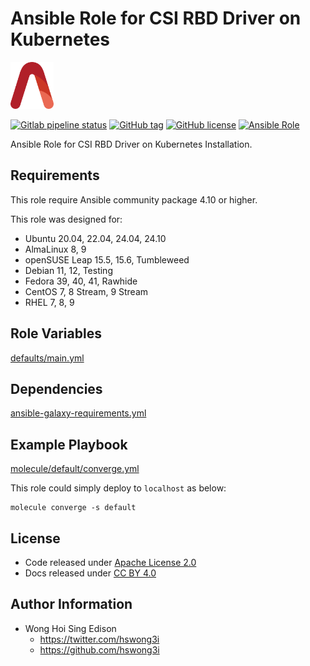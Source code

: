 # Ansible Role for CSI RBD Driver on Kubernetes

<a href="https://alvistack.com" title="AlviStack" target="_blank"><img src="/alvistack.svg" height="75" alt="AlviStack"></a>

[![Gitlab pipeline status](https://img.shields.io/gitlab/pipeline/alvistack/ansible-role-kube_csi_rbd/master)](https://gitlab.com/alvistack/ansible-role-kube_csi_rbd/-/pipelines)
[![GitHub tag](https://img.shields.io/github/tag/alvistack/ansible-role-kube_csi_rbd.svg)](https://github.com/alvistack/ansible-role-kube_csi_rbd/tags)
[![GitHub license](https://img.shields.io/github/license/alvistack/ansible-role-kube_csi_rbd.svg)](https://github.com/alvistack/ansible-role-kube_csi_rbd/blob/master/LICENSE)
[![Ansible Role](https://img.shields.io/badge/galaxy-alvistack.kube_csi_rbd-blue.svg)](https://galaxy.ansible.com/alvistack/kube_csi_rbd)

Ansible Role for CSI RBD Driver on Kubernetes Installation.

## Requirements

This role require Ansible community package 4.10 or higher.

This role was designed for:

- Ubuntu 20.04, 22.04, 24.04, 24.10
- AlmaLinux 8, 9
- openSUSE Leap 15.5, 15.6, Tumbleweed
- Debian 11, 12, Testing
- Fedora 39, 40, 41, Rawhide
- CentOS 7, 8 Stream, 9 Stream
- RHEL 7, 8, 9

## Role Variables

[defaults/main.yml](defaults/main.yml)

## Dependencies

[ansible-galaxy-requirements.yml](ansible-galaxy-requirements.yml)

## Example Playbook

[molecule/default/converge.yml](molecule/default/converge.yml)

This role could simply deploy to `localhost` as below:

    molecule converge -s default

## License

- Code released under [Apache License 2.0](LICENSE)
- Docs released under [CC BY 4.0](http://creativecommons.org/licenses/by/4.0/)

## Author Information

- Wong Hoi Sing Edison
  - <https://twitter.com/hswong3i>
  - <https://github.com/hswong3i>

